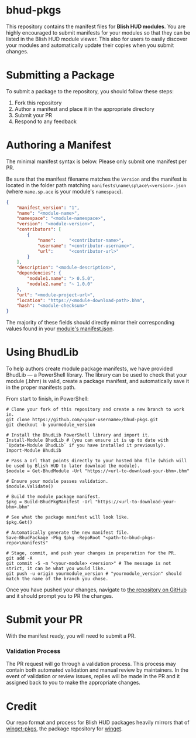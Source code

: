 # bhud-pkgs

This repository contains the manifest files for **Blish HUD modules**.  You are highly encouraged to submit manifests for your modules so that they can be listed in the Blish HUD module viewer.  This also for users to easily discover your modules and automatically update their copies when you submit changes.

# Submitting a Package

To submit a package to the repository, you should follow these steps:

1. Fork this repository
2. Author a manifest and place it in the appropriate directory
3. Submit your PR
5. Respond to any feedback

# Authoring a Manifest

The minimal manifest syntax is below.  Please only submit one manifest per PR.

Be sure that the manifest filename matches the `Version` and the manifest is located in the folder path matching `manifests\name\sp\ace\<version>.json` (where `name.sp.ace` is your module's `namespace`).

```json
{
    "manifest_version": "1",
    "name": "<module-name>",
    "namespace": "<module-namespace>",
    "version": "<module-version>",
    "contributors": [
        {
            "name":     "<contributor-name>",
            "username": "<contributor-username>",
            "url":      "<contributor-url>"
        }
    ],
    "description": "<module-description>",
    "dependencies": {
        "module1.name": "> 0.5.0",
        "module2.name": "~ 1.0.0"
    },
    "url": "<module-project-url>",
    "location": "https://<module-download-path>.bhm",
    "hash": "<module-checksum>"
}
```

The majority of these fields should directly mirror their corresponding values found in your [module's manifest.json](https://github.com/blish-hud/manifest.json/blob/master/manifest-v1.md).

# Using BhudLib

To help authors create module package manifests, we have provided BhudLib — a PowerShell library.  The library can be used to check that your module (.bhm) is valid, create a package manifest, and automatically save it in the proper manifests path.

From start to finish, in PowerShell:

```
# Clone your fork of this repository and create a new branch to work in.
git clone https://github.com/<your-username>/bhud-pkgs.git
git checkout -b yourmodule_version

# Install the BhudLib PowerShell library and import it.
Install-Module BhudLib # (you can ensure it is up to date with `Update-Module BhudLib` if you have installed it previously).
Import-Module BhudLib

# Pass a Url that points directly to your hosted bhm file (which will be used by Blish HUD to later download the module).
$module = Get-BhudModule -Url "https://<url-to-download-your-bhm>.bhm"

# Ensure your module passes validation.
$module.Validate()

# Build the module package manifest.
$pkg = Build-BhudPkgManifest -Url "https://<url-to-download-your-bhm>.bhm"

# See what the package manifest will look like.
$pkg.Get()

# Automatically generate the new manifest file.
Save-BhudPackage -Pkg $pkg -RepoRoot "<path-to-bhud-pkgs-repo>\manifests"

# Stage, commit, and push your changes in preperation for the PR.
git add -A
git commit -S -m "<your-module> <version>" # The message is not strict, it can be what you would like.
git push -u origin yourmodule_version # "yourmodule_version" should match the name of the branch you chose.
```

Once you have pushed your changes, navigate to [the repository on GitHub](https://github.com/blish-hud/bhud-pkgs) and it should prompt you to PR the changes.

# Submit your PR

With the manifest ready, you will need to submit a PR.

### Validation Process

The PR request will go through a validation process.  This process may contain both automated validation and manual review by maintainers.  In the event of validation or review issues, replies will be made in the PR and it assigned back to you to make the appropriate changes.

# Credit

Our repo format and process for Blish HUD packages heavily mirrors that of [winget-pkgs](https://github.com/microsoft/winget-pkgs), the package repository for [winget](https://docs.microsoft.com/en-us/windows/package-manager/winget/).